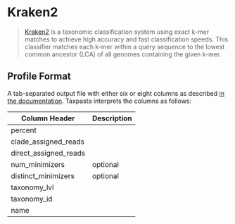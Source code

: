 # Kraken2

> [Kraken2](https://ccb.jhu.edu/software/kraken2/) is a taxonomic classification system using exact k-mer matches to achieve high accuracy and fast classification speeds. This classifier matches each k-mer within a query sequence to the lowest common ancestor (LCA) of all genomes containing the given k-mer.

## Profile Format

A tab-separated output file with either six or eight columns as described [in the documentation](https://github.com/DerrickWood/kraken2/blob/master/docs/MANUAL.markdown#sample-report-output-format). Taxpasta interprets the columns as follows:

| Column Header         | Description |
|-----------------------|-------------|
| percent               |             |
| clade_assigned_reads  |             |
| direct_assigned_reads |             |
| num_minimizers        | optional    |
| distinct_minimizers   | optional    |
| taxonomy_lvl        |             |
| taxonomy_id           |             |
| name                  |             |
